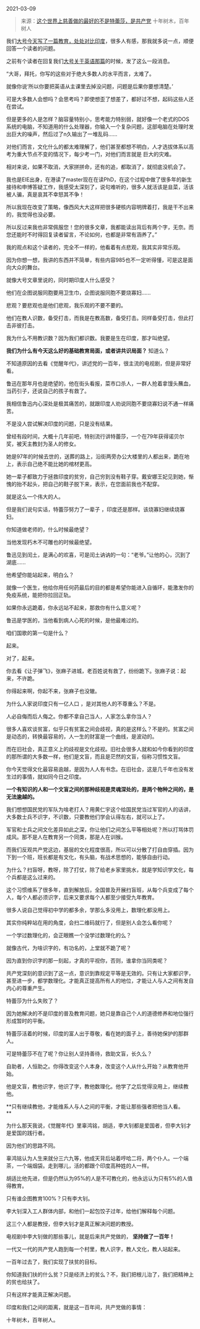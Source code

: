 2021-03-09

> 来源：[这个世界上慈善做的最好的不是特蕾莎，是共产党](http://mp.weixin.qq.com/s?__biz=MzU3NDc5Nzc0NQ==&mid=2247500422&idx=1&sn=685f887c7851568f458bf726cf992867&chksm=fd2e6058ca59e94e8b67fbd119a20d0b0b5809f7e03bcd5516220244c85ab6a4608bf8040f23&scene=27#wechat_redirect)
> 十年树木，百年树人

我们[大号今天写了一篇教育，处处对比印度](https://mp.weixin.qq.com/s?__biz=MzU0MjYwNDU2Mw==&mid=2247497047&idx=1&sn=df329dda32731767499c3c0931176e5b&chksm=fb1a992bcc6d103d2d597fd94c21fbca539dc16cbbfe2aac58d8d0430600b6378cef67511a46&token=1754504085&lang=zh_CN&scene=21#wechat_redirect)，很多人有感，那我就多说一点，顺便回答一个读者的问题。

  

之前有个读者在回复我们[大号关于英语那篇](https://mp.weixin.qq.com/s?__biz=MzU0MjYwNDU2Mw==&mid=2247497021&idx=2&sn=e2666961c129bd6d027a5afebc09e7db&chksm=fb1a9941cc6d1057310f9815f2e67660d4a452181613fb2fc575a146c8e2588266d9d7f832f1&token=1754504085&lang=zh_CN&scene=21#wechat_redirect)的时候，发了这么一段消息。  

  

“大哥，拜托，你写的这些对于绝大多数人的水平而言，太难了。

  

就像你说‘所以你要把英语从主课里去掉没问题，问题是后果你要想清楚。’

  

可是大多数人会想吗？会思考吗？即使想歪了想差了，都好过不想，起码这些人还在尝试。

  

但是更多的人是怎样？脑容量特别小，思考能力特别弱，就好像一个老式的DOS系统的电脑，不知道用的什么处理器，你输入一个复杂问题，这部电脑在处理时发出巨大的噪声，然后过了n久输出了一堆乱码……

  

对他们而言，文化什么的都太难理解了，他们甚至都想不明白，人才选拔体系以高考为重大节点不变的情况下，每少考一门，对他们而言就是 巨大的灾难。

  

相对来说，如果不取消，大家拼拼命，还有的追，都取消了，就彻底没机会了。

  

我也是EIE出身，在港读了master现在在读PhD，在这个过程中做了很多年的新生接待和申博答疑工作，我感受太深刻了，说句难听的，很多人就活该是韭菜，活该被人骗，真是哀其不幸怒其不争！

  

所以我现在改变了策略，像西风大大这样把很多硬核内容明牌着打，我是干不出来的，我觉得也没必要。

  

所以反过来我也非常佩服您！您的很多文章，我都能读出背后有两个字，无奈。而您还能时不时得回复读者留言，不论如何，也都是非常有涵养了。”

  

我的观点和这个读者的，完全不一样的，他看着有点悲观，我其实非常乐观。  

  

因为你想一想，我讲的东西并不简单，有些内容985也不一定听得懂，可是这是面向大众的舞台。  

  

就像大号文章里说的，同时期印度人什么感受？  

  

他们在企图说服同胞要用卫生巾，企图说服同胞不要烧寡妇......

  

悲观？要悲观也是他们悲观，我乐观的不要不要的。

  

他们在教人识数，备受打击，而我是在教高数，备受打击。同样备受打击，但此打击非彼打击。

  

我为什么不用教识数？因为我们都识数。我要是生在印度，那才叫绝望。  

  

 **我们为什么有今天这么好的基础教育局面，或者讲共识局面？** 知道么？  

  

不知道原因的去看《觉醒年代》，讲述党的一百年，很主流的电视剧，但是非常好看。

  

鲁迅在那年月也是绝望的，他在街头看报，菜市口杀人，一群人抢着拿馒头蘸血，当药引子，还说自己的孩子有救了。  

  

我相信鲁迅内心深处是极其痛苦的，就跟印度人劝说同胞不要烧寡妇说不通一样痛苦。  

  

不是没人尝试解决印度的问题，只是没有结果。

  

曾经有段时间，大概十几年前吧，特别流行讲特蕾莎，一个在79年获得诺贝尔奖，被天主教封为圣人的修女。

  

她是97年的时候去世的，送葬的路上，沿街两旁办公大楼里的人都出来，跪在地上，表示自己绝不能比她的棺材更高。  

  

她一辈子都致力于拯救印度的贫穷，自己穷到没有鞋子穿。戴安娜王妃见到她，惭愧的抬不起头，把自己的鞋子脱下来，表示，在您面前我也不配穿。  

  

就是这么一个伟大的人。  

  

但是我们说句实话，特蕾莎努力了一辈子 ，印度还是那样。该烧寡妇继续烧寡妇。  

  

你知道做老师的，什么时候最绝望？  

  

当他发现朽木不可雕也的时候最绝望。

  

鲁迅见到闰土，是满心的欢喜，可是闰土讷讷的一句：“老爷。”让他的心，沉到了湖底......

  

他希望你能站起来，明白么？  

  

就像一个医生，他给你用任何药最后的目的都是希望你能进入自循环，能激发你的免疫系统，能把你拉回正轨。  

  

如果你永远跪着，你永远站不起来，那救你有什么意义呢？  

  

鲁迅是学医的，当他看到病人心死的时候，是他最难过的。  

  

咱们国歌的第一句是什么？  

  

起来。

  

对了，起来。

  

你去看《让子弹飞》，张麻子进城，老百姓说有救了，纷纷跪下。张麻子说：起来，不许跪。

  

你得起来啊，你起不来，张麻子也没辙。  

  

为什么人家说印度只有一亿人口 ，是对其他人的不尊重么？不是。  

  

人必自侮而后人侮之。你都不拿自己当人，人家怎么拿你当人？  

  

很多人喜欢谈贫富，似乎只有贫富之间会歧视，真的是这样么？不是的。贫富之间是动态的，转换最容易的，人一生的财富是一个曲线，是波动的。  

  

而在旧社会，真正意义上的歧视是文化歧视。旧社会很多人就和如今你看到的印度的那所谓的大多数一样，他们是文盲，而且是茫然的文盲，俗称习惯性文盲。

  

你今天觉得文化最容易逾越，是因为人人有书念。在旧社会，这是几千年也没有发生过的事情，就如同今日之印度。

  

 **一个有知识的人和一个文盲之间的那种歧视是灵魂深处的，是两个物种之间的，是无法逾越的。**  

  

我们想想国民党的军队为啥老打人？用黄仁宇这个给国民党当过军官的人的话讲，大多数士兵不识字，不识数，只要教他们学会认得左右，就可以上了。  

  

军官和士兵之间文化差异如此之深，你让他们之间怎么平等相处呢？所以打骂体罚成风。那不是人在教育另一个同类，那是人在训猴。  

  

而我们反观共产党这边，基层的文化程度很高，所以可以分散了打自由穿插。因为下到一个班，班长都是有文化，有头脑，有战术思想的，能够自由行动。  

  

为什么？扫盲呀，教呀，除了打仗，除了给老乡家里挑水，就是学知识学文化，每个兵都是这么过来的。  

  

这个习惯维系了很多年，直到解放后，全国普及开展扫盲班，从每个兵变成了每个人，每个人都必须识字，后来又要求每个人都至少接受九年教育。  

  

很多人说自己觉得初中学的都多余，学那么多没用上，数理化都没用上。

  

其实你纯粹站在用的角度，会扫二维码就行了，但是别人会怎么看你呢？  

  

一个学过数理化的，会正眼瞧一个没学过数理化的么？

  

就像古代，为啥识字的，有功名的，上堂就不跪了呢？

  

因为直到你识字的那一刻起，才真的平视你，否则，谁拿你当同类呢？  

  

共产党深刻的意识到了这一点，意识到靠规定平等是无效的。只有让大家都识字，甚至进一步，都学数理化。才能真正提高所有人的地位，才能让人与人之间有发自内心的尊重产生。  

  

特蕾莎为什么失败了？  

  

因为她解决的不是印度的普及教育问题，她只是靠自己个人的道德修养和地位强行形成暂时的平衡。  

  

特蕾莎活着的时候，印度的富人出于尊敬，看在她的面子上，善待她保护的那群人。  

  

可是特蕾莎不在了呢？你让别人坚持善待，救助文盲，长久么？

  

自助者，人恒助之。你得改变这个人本身，改变这个人从什么开始？从教育他开始。

  

他是文盲，教他识字，他识了字，教他数理化。他学了之后觉得没用上，继续教他。  

  

 **只有继续教他，才能维系人与人之间的平衡，才能让那些强者把他当人看。  
**

  

为什么那天我说，《觉醒年代》里辜鸿铭，胡适，李大钊都是爱国者，但李大钊才是爱国的践行者。  

  

因为他们的思路不同。

  

辜鸿铭认为人生来就分三六九等，他成天背后站着哼哈二将，两个仆人。一个端茶，一个端烟袋。走到哪儿，活的都跟个印度高种姓的人一样。

  

胡适比他先进，但是仍然认为95%的人是不可教化的，他永远认为只有5%的人值得教育。  

  

只有谁企图教育100%？只有李大钊。  

  

李大钊深入工人群体内部，和他们一起包饺子过年，给他们解释每个问题。

  

这三个人都是教授，但李大钊才是真正解决问题的教授。

  

电视剧中李大钊做的那些事儿，就是后来共产党做的， **坚持做了一百年！**  

  

一代又一代的共产党人跑到每一个村里，教人识字，教人文化，教人站起来。  

  

一百年过去了，我们实现了扶贫的目标。  

  

你知道我们扶的什么贫？只是经济上的贫么？不，我们把根儿治了，我们把精神上的贫也给扶了。

  

只有这样才能真正解决问题。  

  

印度和我们之间的距离，就是这一百年间，共产党做的事情：

  

十年树木，百年树人。

